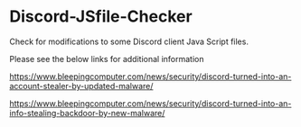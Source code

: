 # Discord-JSfile-Checker

Check for modifications to some Discord client Java Script files.



Please see the below links for additional information 

https://www.bleepingcomputer.com/news/security/discord-turned-into-an-account-stealer-by-updated-malware/

https://www.bleepingcomputer.com/news/security/discord-turned-into-an-info-stealing-backdoor-by-new-malware/

